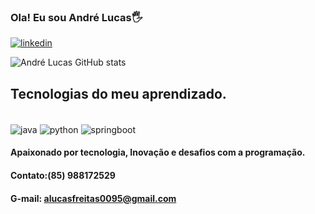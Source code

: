 ### Ola! Eu sou André Lucas🖐️

[![linkedin](https://img.shields.io/badge/LinkedIn-0077B5?style=for-the-badge&logo=linkedin&logoColor=white)](https://www.linkedin.com/in/andr%C3%A9-lucas-6441b8250/)

![André Lucas GitHub stats](https://github-readme-stats.vercel.app/api?username=andrelfb&show_icons=true&theme=dracula)

## Tecnologias do meu aprendizado.

<div style="display: inline_block"><br/>
 <img align="center"alt="java" src="https://img.shields.io/badge/Java-ED8B00?style=for-the-badge&logo=openjdk&logoColor=white"/>
<img align="center"alt="python" src="https://img.shields.io/badge/Python-14354C?style=for-the-badge&logo=python&logoColor=white"/>
  <img align="center"alt="springboot" src="https://img.shields.io/badge/Spring-6DB33F?style=for-the-badge&logo=spring&logoColor=white"/>

#### Apaixonado por tecnologia, Inovação e desafios com a programação.

#### Contato:(85) 988172529

#### G-mail: alucasfreitas0095@gmail.com

</div>

